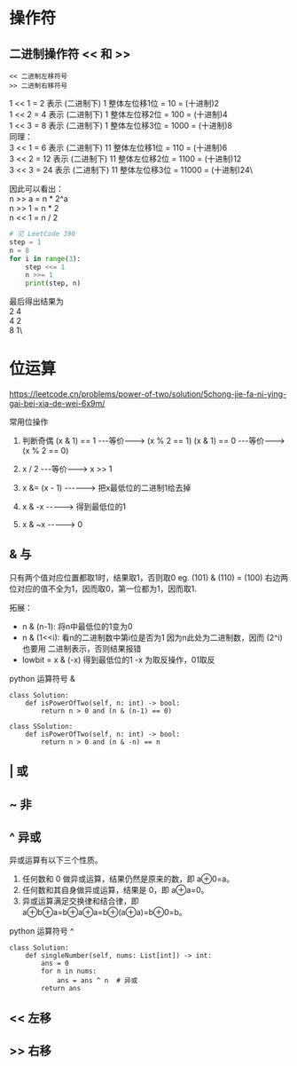 # 操作符
## 二进制操作符 << 和 >>
```
<< 二进制左移符号
>> 二进制右移符号
```
1 << 1 = 2   表示 (二进制下) 1  整体左位移1位 = 10  = (十进制)2\
1 << 2 = 4   表示 (二进制下) 1  整体左位移2位 = 100 = (十进制)4\
1 << 3 = 8   表示 (二进制下) 1  整体左位移3位 = 1000 = (十进制)8\
同理：\
3 << 1 = 6   表示 (二进制下) 11  整体左位移1位 = 110  = (十进制)6\
3 << 2 = 12   表示 (二进制下) 11  整体左位移2位 = 1100 = (十进制)12\
3 << 3 = 24   表示 (二进制下) 11  整体左位移3位 = 11000 = (十进制)24\

因此可以看出：\
n >> a = n * 2^a\
n >> 1 = n * 2\
n << 1 = n / 2

```python
# 见 LeetCode 390
step = 1
n = 8
for i in range(3):
    step <<= 1
    n >>= 1
    print(step, n)
```
最后得出结果为\
2 4\
4 2\
8 1\

# 位运算
https://leetcode.cn/problems/power-of-two/solution/5chong-jie-fa-ni-ying-gai-bei-xia-de-wei-6x9m/

常用位操作

1. 判断奇偶
(x & 1) == 1 ---等价---> (x % 2 == 1)
(x & 1) == 0 ---等价---> (x % 2 == 0)

2. x / 2 ---等价---> x >> 1
3. x &= (x - 1) ------> 把x最低位的二进制1给去掉
4. x & -x -----> 得到最低位的1
5. x & ~x -----> 0


## & 与
只有两个值对应位置都取1时，结果取1，否则取0
eg. (101) & (110) = (100) 右边两位对应的值不全为1，因而取0，第一位都为1，因而取1.

拓展：
- n & (n-1): 将n中最低位的1变为0
- n & (1<<i): 看n的二进制数中第i位是否为1
    因为n此处为二进制数，因而 (2^i) 也要用 二进制表示，否则结果报错
- lowbit = x & (-x) 得到最低位的1
    -x 为取反操作，01取反

python 运算符号 &
```
class Solution:
    def isPowerOfTwo(self, n: int) -> bool:
        return n > 0 and (n & (n-1) == 0)

class SSolution:
    def isPowerOfTwo(self, n: int) -> bool:
        return n > 0 and (n & -n) == n 
```
## | 或
## ~ 非
## ^ 异或
异或运算有以下三个性质。
1. 任何数和 0 做异或运算，结果仍然是原来的数，即 a⊕0=a。
2. 任何数和其自身做异或运算，结果是 0，即 a⊕a=0。
3. 异或运算满足交换律和结合律，即a⊕b⊕a=b⊕a⊕a=b⊕(a⊕a)=b⊕0=b。

python 运算符号 ^
```
class Solution:
    def singleNumber(self, nums: List[int]) -> int:
        ans = 0
        for n in nums:
            ans = ans ^ n  # 异或
        return ans		
```	

## << 左移
## >> 右移